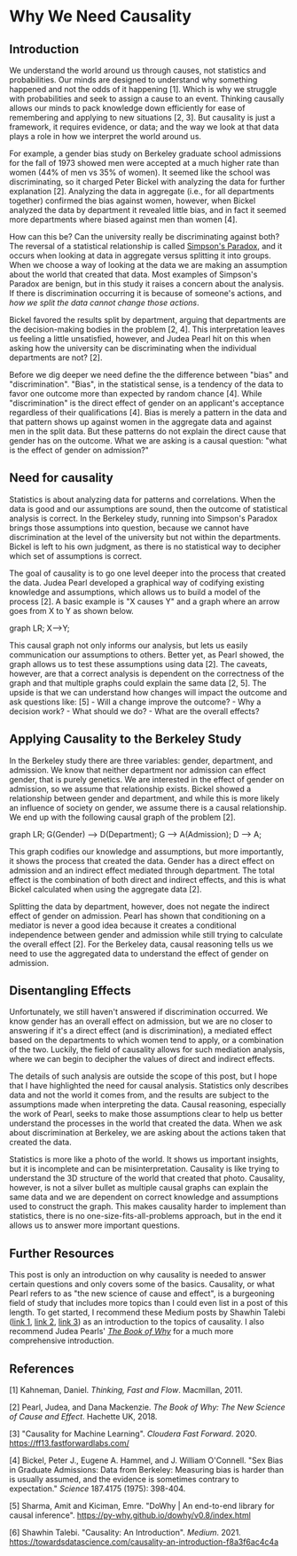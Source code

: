 # Why We Need Causality
## Introduction
We understand the world around us through causes, not statistics and probabilities. Our minds are designed to understand why something happened and not the odds of it happening [1]. Which is why we struggle with probabilities and seek to assign a cause to an event. Thinking causally allows our minds to pack knowledge down efficiently for ease of remembering and applying to new situations [2, 3]. But causality is just a framework, it requires evidence, or data; and the way we look at that data plays a role in how we interpret the world around us.

For example, a gender bias study on Berkeley graduate school admissions for the fall of 1973 showed men were accepted at a much higher rate than women (44% of men vs 35% of women). It seemed like the school was discriminating, so it charged Peter Bickel with analyzing the data for further explanation [2]. Analyzing the data in aggregate (i.e., for all departments together) confirmed the bias against women, however, when Bickel analyzed the data by department it revealed little bias, and in fact it seemed more departments where biased against men than women [4].

How can this be? Can the university really be discriminating against both? The reversal of a statistical relationship is called [Simpson's Paradox](https://en.wikipedia.org/wiki/Simpson%27s_paradox), and it occurs when looking at data in aggregate versus splitting it into groups. When we choose a way of looking at the data we are making an assumption about the world that created that data. Most examples of Simpson's Paradox are benign, but in this study it raises a concern about the analysis. If there is discrimination occurring it is because of someone's actions, and *how we split the data cannot change those actions*.

Bickel favored the results split by department, arguing that departments are the decision-making bodies in the problem [2, 4]. This interpretation leaves us feeling a little unsatisfied, however, and Judea Pearl hit on this when asking how the university can be discriminating when the individual departments are not? [2]. 

Before we dig deeper we need define the the difference between "bias" and "discrimination". "Bias", in the statistical sense, is a tendency of the data to favor one outcome more than expected by random chance [4]. While "discrimination" is the direct effect of gender on an applicant's acceptance regardless of their qualifications [4]. Bias is merely a pattern in the data and that pattern shows up against women in the aggregate data and against men in the split data. But these patterns do not explain the direct cause that gender has on the outcome. What we are asking is a causal question: "what is the effect of gender on admission?"

## Need for causality
Statistics is about analyzing data for patterns and correlations. When the data is good and our assumptions are sound, then the outcome of statistical analysis is correct. In the Berkeley study, running into Simpson's Paradox brings those assumptions into question, because we cannot have discrimination at the level of the university but not within the departments. Bickel is left to his own judgment, as there is no statistical way to decipher which set of assumptions is correct.

The goal of causality is to go one level deeper into the process that created the data. Judea Pearl developed a graphical way of codifying existing knowledge and assumptions, which allows us to build a model of the process [2]. A basic example is "X causes Y" and a graph where an arrow goes from X to Y as shown below.

<div class="mermaid">
graph LR;
	X-->Y;
</div>

This causal graph not only informs our analysis, but lets us easily communication our assumptions to others. Better yet, as Pearl showed, the graph allows us to test these assumptions using data [2]. The caveats, however, are that a correct analysis is dependent on the correctness of the graph and that multiple graphs could explain the same data [2, 5]. The upside is that we can understand how changes will impact the outcome and ask questions like: [5]
		- Will a change improve the outcome?
		- Why a decision work?
		- What should we do?
		- What are the overall effects?

## Applying Causality to the Berkeley Study
 In the Berkeley study there are three variables: gender, department, and admission. We know that neither department nor admission can effect gender, that is purely genetics. We are interested in the effect of gender on admission, so we assume that relationship exists. Bickel showed a relationship between gender and department, and while this is more likely an influence of society on gender, we assume there is a causal relationship. We end up with the following causal graph of the problem [2].

<div class="mermaid">
graph LR;
	G(Gender) --> D(Department);
	G --> A(Admission);
	D --> A;
</div>

This graph codifies our knowledge and assumptions, but more importantly, it shows the process that created the data. Gender has a direct effect on admission and an indirect effect mediated through department. The total effect is the combination of both direct and indirect effects, and this is what Bickel calculated when using the aggregate data [2]. 

Splitting the data by department, however, does not negate the indirect effect of gender on admission. Pearl has shown that conditioning on a mediator is never a good idea because it creates a conditional independence between gender and admission while still trying to calculate the overall effect [2]. For the Berkeley data, causal reasoning tells us we need to use the aggregated data to understand the effect of gender on admission.

## Disentangling Effects
Unfortunately, we still haven't answered if discrimination occurred. We know gender has an overall effect on admission, but we are no closer to answering if it's a direct effect (and is discrimination), a mediated effect based on the departments to which women tend to apply, or a combination of the two. Luckily, the field of causality allows for such mediation analysis, where we can begin to decipher the values of direct and indirect effects.

The details of such analysis are outside the scope of this post, but I hope that I have highlighted the need for causal analysis. Statistics only describes data and not the world it comes from, and the results are subject to the assumptions made when interpreting the data. Causal reasoning, especially the work of Pearl, seeks to make those assumptions clear to help us better understand the processes in the world that created the data. When we ask about discrimination at Berkeley, we are asking about the actions taken that created the data.

Statistics is more like a photo of the world. It shows us important insights, but it is incomplete and can be misinterpretation. Causality is like trying to understand the 3D structure of the world that created that photo. Causality, however, is not a silver bullet as multiple causal graphs can explain the same data and we are dependent on correct knowledge and assumptions used to construct the graph. This makes causality harder to implement than statistics, there is no one-size-fits-all-problems approach, but in the end it allows us to answer more important questions.

## Further Resources
This post is only an introduction on why causality is needed to answer certain questions and only covers some of the basics. Causality, or what Pearl refers to as "the new science of cause and effect", is a burgeoning field of study that includes more topics than I could even list in a post of this length. To get started, I recommend these Medium posts by Shawhin Talebi ([link 1](https://towardsdatascience.com/causality-an-introduction-f8a3f6ac4c4a), [link 2](https://towardsdatascience.com/causal-inference-962ae97cefda), [link 3](https://towardsdatascience.com/causal-discovery-6858f9af6dcb)) as an introduction to the topics of causality. I also recommend Judea Pearls' [*The Book of Why*](https://www.basicbooks.com/titles/judea-pearl/the-book-of-why/9780465097616/) for a much more comprehensive introduction.

## References
[1] Kahneman, Daniel. _Thinking, Fast and Flow_. Macmillan, 2011.

[2] Pearl, Judea, and Dana Mackenzie. _The Book of Why: The New Science of Cause and Effect_. Hachette UK, 2018.

[3] "Causality for Machine Learning". _Cloudera Fast Forward_. 2020. https://ff13.fastforwardlabs.com/

[4] Bickel, Peter J., Eugene A. Hammel, and J. William O'Connell. "Sex Bias in Graduate Admissions: Data from Berkeley: Measuring bias is harder than is usually assumed, and the evidence is sometimes contrary to expectation." _Science_ 187.4175 (1975): 398-404.

[5] Sharma, Amit and Kiciman, Emre. "DoWhy | An end-to-end library for causal inference". https://py-why.github.io/dowhy/v0.8/index.html

[6] Shawhin Talebi. "Causality: An Introduction". _Medium_. 2021. https://towardsdatascience.com/causality-an-introduction-f8a3f6ac4c4a

